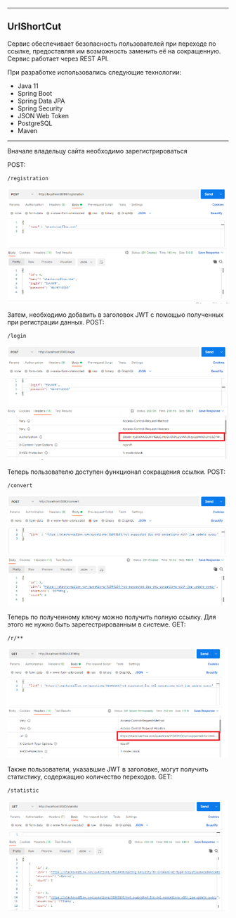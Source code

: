 ***
## UrlShortCut 

Сервис обеспечивает безопасность пользователей при переходе по ссылке, предоставляя им возможность заменить её на сокращенную.
Сервис работает через REST API. 

При разработке использовались следующие технологии:

- Java 11
- Spring Boot
- Spring Data JPA
- Spring Security
- JSON Web Token
- PostgreSQL
- Maven

***

Вначале владельцу сайта необходимо зарегистрироваться

POST: 
```
/registration
```
![](images/1.png)

Затем, необходимо добавить в заголовок JWT с помощью полученных при регистрации данных.
POST: 
```
/login
```
![](images/2.png)

Теперь пользователю доступен функционал сокращения ссылки.
POST: 
```
/convert
```
![](images/3.png)

Теперь по полученному ключу можно получить полную ссылку. Для этого не нужно быть зарегестрированным в системе.
GET: 
```
/r/**
```
![](images/4.png)

Также пользователи, указавшие JWT в заголовке, могут получить статистику, содержащию количество переходов.
GET: 
```
/statistic
```
![](images/5.png)

